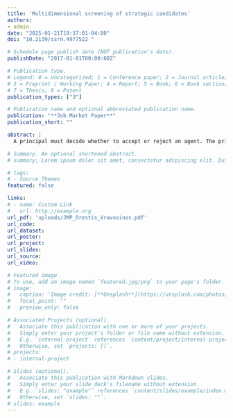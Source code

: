 ```yaml
---
title: 'Multidimensional screening of strategic candidates'
authors:
- admin
date: "2025-01-21T19:37:01-04:00"
doi: "10.2139/ssrn.4977522 "

# Schedule page publish date (NOT publication's date).
publishDate: "2017-01-01T00:00:00Z"

# Publication type.
# Legend: 0 = Uncategorized; 1 = Conference paper; 2 = Journal article;
# 3 = Preprint / Working Paper; 4 = Report; 5 = Book; 6 = Book section;
# 7 = Thesis; 8 = Patent
publication_types: ["3"]

# Publication name and optional abbreviated publication name.
publication: "**Job Market Paper**"
publication_short: ""

abstract: |
  A principal must decide whether to accept or reject an agent. The principal can verify at a cost the value of a composite measure of the agent's training and talent. The measure does not reveal training and talent separately. The agent can present evidence of training but not of talent. Although favorable, evidence can make the principal ascribe the value of the composite measure to training, thereby negatively affecting his assessment of the agent's talent. Thus, verification may distort the agent's incentives to present evidence. Indeed, when the composite measure is less sensitive to talent than talent is valuable to the principal, the optimal mechanism never asks for evidence an agent whose composite measure it verifies. In the optimal mechanism, errors favoring high- over low-training agents arise because (i) verification creates incentives for the agent to withhold evidence of training and (ii) the principal saves on verification costs by accepting an agent with high-training without verifying the composite measure. The two forces are complements in inducing errors favoring high- over low-training agents.

# Summary. An optional shortened abstract.
# summary: Lorem ipsum dolor sit amet, consectetur adipiscing elit. Duis posuere tellus ac convallis placerat. Proin tincidunt magna sed ex sollicitudin condimentum.

# tags:
# - Source Themes
featured: false

links:
# - name: Custom Link
#   url: http://example.org
url_pdf: 'uploads/JMP_Orestis_Vravosinos.pdf'
url_code: 
url_dataset: 
url_poster: 
url_project: 
url_slides: 
url_source: 
url_video: 

# Featured image
# To use, add an image named `featured.jpg/png` to your page's folder. 
# image:
#   caption: 'Image credit: [**Unsplash**](https://unsplash.com/photos/s9CC2SKySJM)'
#   focal_point: ""
#   preview_only: false

# Associated Projects (optional).
#   Associate this publication with one or more of your projects.
#   Simply enter your project's folder or file name without extension.
#   E.g. `internal-project` references `content/project/internal-project/index.md`.
#   Otherwise, set `projects: []`.
# projects:
# - internal-project

# Slides (optional).
#   Associate this publication with Markdown slides.
#   Simply enter your slide deck's filename without extension.
#   E.g. `slides: "example"` references `content/slides/example/index.md`.
#   Otherwise, set `slides: ""`.
# slides: example
---
```


